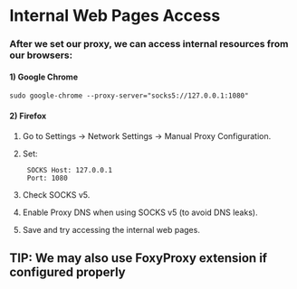 # Internal Web Pages Access

### After we set our proxy, we can access internal resources from our browsers:

#### 1) Google Chrome

    sudo google-chrome --proxy-server="socks5://127.0.0.1:1080"

#### 2) Firefox

1) Go to Settings → Network Settings → Manual Proxy Configuration.

2) Set:

        SOCKS Host: 127.0.0.1
        Port: 1080

3) Check SOCKS v5.

4) Enable Proxy DNS when using SOCKS v5 (to avoid DNS leaks).

5) Save and try accessing the internal web pages.


## TIP: We may also use FoxyProxy extension if configured properly

